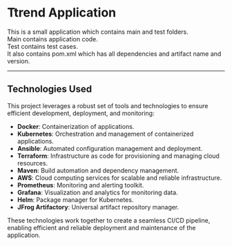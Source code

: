 # Ttrend Application

This is a small application which contains main and test folders.  
Main contains application code.  
Test contains test cases.  
It also contains pom.xml which has all dependencies and artifact name and version.

---

## Technologies Used

This project leverages a robust set of tools and technologies to ensure efficient development, deployment, and monitoring:

- **Docker**: Containerization of applications.
- **Kubernetes**: Orchestration and management of containerized applications.
- **Ansible**: Automated configuration management and deployment.
- **Terraform**: Infrastructure as code for provisioning and managing cloud resources.
- **Maven**: Build automation and dependency management.
- **AWS**: Cloud computing services for scalable and reliable infrastructure.
- **Prometheus**: Monitoring and alerting toolkit.
- **Grafana**: Visualization and analytics for monitoring data.
- **Helm**: Package manager for Kubernetes.
- **JFrog Artifactory**: Universal artifact repository manager.

These technologies work together to create a seamless CI/CD pipeline, enabling efficient and reliable deployment and maintenance of the application.
